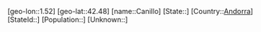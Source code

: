 ﻿---
location: [42.48,1.52]
type: City
tags:
- geo/City


SpocWebEntityId: 29469
isDeleted: false
confidential: public

---
[geo-lon::1.52]
[geo-lat::42.48]
[name::Canillo]
[State::]
[Country::[Andorra](geo/Continent/Europe/Andorra.md)]
[StateId::]
[Population::]
[Unknown::]

